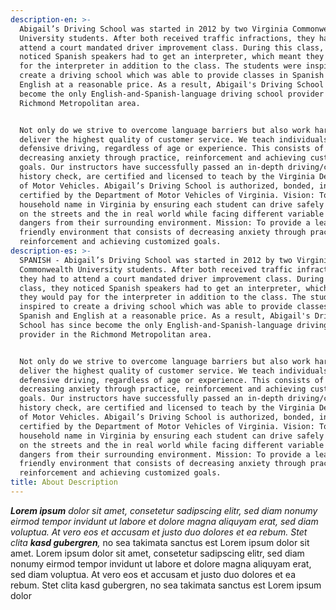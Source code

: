```yaml
---
description-en: >-
  Abigail’s Driving School was started in 2012 by two Virginia Commonwealth
  University students. After both received traffic infractions, they had to
  attend a court mandated driver improvement class. During this class, they
  noticed Spanish speakers had to get an interpreter, which meant they would pay
  for the interpreter in addition to the class. The students were inspired to
  create a driving school which was able to provide classes in Spanish and
  English at a reasonable price. As a result, Abigail's Driving School has since
  become the only English-and-Spanish-language driving school provider in the
  Richmond Metropolitan area. 


  Not only do we strive to overcome language barriers but also work hard to
  deliver the highest quality of customer service. We teach individuals
  defensive driving, regardless of age or experience. This consists of
  decreasing anxiety through practice, reinforcement and achieving customized
  goals. Our instructors have successfully passed an in-depth driving/criminal
  history check, are certified and licensed to teach by the Virginia Department
  of Motor Vehicles. Abigail’s Driving School is authorized, bonded, insured and
  certified by the Department of Motor Vehicles of Virginia. Vision: To become a
  household name in Virginia by ensuring each student can drive safely drive out
  on the streets and the in real world while facing different variable and
  dangers from their surrounding environment. Mission: To provide a learning
  friendly environment that consists of decreasing anxiety through practice,
  reinforcement and achieving customized goals.
description-es: >-
  SPANISH - Abigail’s Driving School was started in 2012 by two Virginia
  Commonwealth University students. After both received traffic infractions,
  they had to attend a court mandated driver improvement class. During this
  class, they noticed Spanish speakers had to get an interpreter, which meant
  they would pay for the interpreter in addition to the class. The students were
  inspired to create a driving school which was able to provide classes in
  Spanish and English at a reasonable price. As a result, Abigail's Driving
  School has since become the only English-and-Spanish-language driving school
  provider in the Richmond Metropolitan area. 


  Not only do we strive to overcome language barriers but also work hard to
  deliver the highest quality of customer service. We teach individuals
  defensive driving, regardless of age or experience. This consists of
  decreasing anxiety through practice, reinforcement and achieving customized
  goals. Our instructors have successfully passed an in-depth driving/criminal
  history check, are certified and licensed to teach by the Virginia Department
  of Motor Vehicles. Abigail’s Driving School is authorized, bonded, insured and
  certified by the Department of Motor Vehicles of Virginia. Vision: To become a
  household name in Virginia by ensuring each student can drive safely drive out
  on the streets and the in real world while facing different variable and
  dangers from their surrounding environment. Mission: To provide a learning
  friendly environment that consists of decreasing anxiety through practice,
  reinforcement and achieving customized goals.
title: About Description
---
```

***Lorem ipsum** dolor sit amet, consetetur sadipscing elitr, sed diam nonumy eirmod tempor invidunt ut labore et dolore magna aliquyam erat, sed diam voluptua. At vero eos et accusam et justo duo dolores et ea rebum. Stet clita **kasd gubergren**,* no sea takimata sanctus est Lorem ipsum dolor sit amet. Lorem ipsum dolor sit amet, consetetur sadipscing elitr, sed diam nonumy eirmod tempor invidunt ut labore et dolore magna aliquyam erat, sed diam voluptua. At vero eos et accusam et justo duo dolores et ea rebum. Stet clita kasd gubergren, no sea takimata sanctus est Lorem ipsum dolor